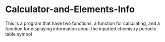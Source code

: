 # Calculator-and-Elements-Info
This is a program that have two functions, a function for calculating, and a function for displaying information about the inputted chemistry periodic table symbol 
